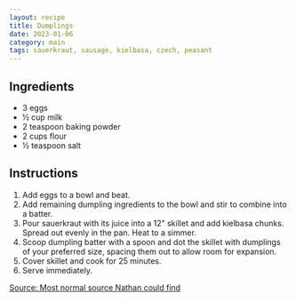 ```yaml
---
layout: recipe
title: Dumplings
date: 2023-01-06
category: main
tags: sauerkraut, sausage, kielbasa, czech, peasant
---
```


## Ingredients
* 3 eggs
* ½ cup milk
* 2 teaspoon baking powder
* 2 cups flour
* ½ teaspoon salt

## Instructions
1. Add eggs to a bowl and beat.
2. Add remaining dumpling ingredients to the bowl and stir to combine into a batter.
3. Pour sauerkraut with its juice into a 12" skillet and add kielbasa chunks. Spread out evenly in the pan. Heat to a simmer.
4. Scoop dumpling batter with a spoon and dot the skillet with dumplings of your preferred size, spacing them out to allow room for expansion.
5. Cover skillet and cook for 25 minutes.
6. Serve immediately.

[Source: Most normal source Nathan could find]([https://www.foxvalleyfoodie.com/sauerkraut-and-dumplings-with-kielbasa/](https://www.foxvalleyfoodie.com/sauerkraut-and-dumplings-with-kielbasa/#:~:text=Read%20More-,Sauerkraut%20and%20Dumplings%20with%20Kielbasa,-Sauerkraut%20and%20Dumplings))
